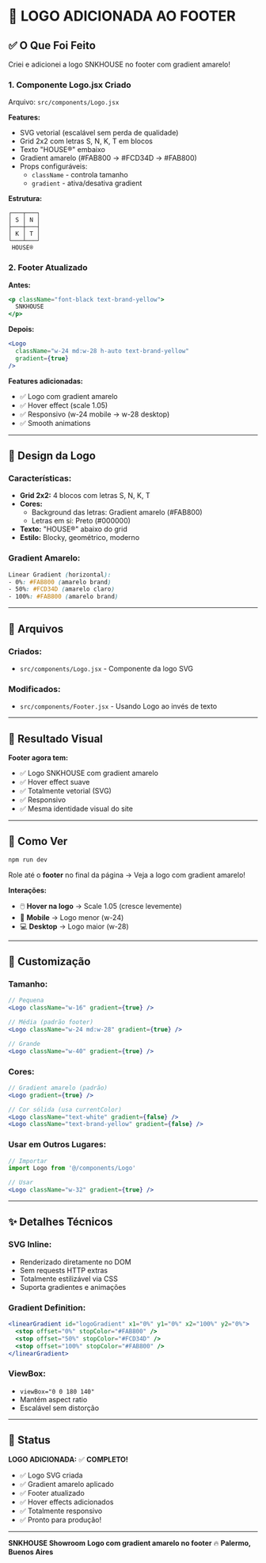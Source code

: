 # 🎨 LOGO ADICIONADA AO FOOTER

## ✅ O Que Foi Feito

Criei e adicionei a logo SNKHOUSE no footer com gradient amarelo!

### 1. **Componente Logo.jsx Criado**

Arquivo: `src/components/Logo.jsx`

**Features:**
- SVG vetorial (escalável sem perda de qualidade)
- Grid 2x2 com letras S, N, K, T em blocos
- Texto "HOUSE®" embaixo
- Gradient amarelo (#FAB800 → #FCD34D → #FAB800)
- Props configuráveis:
  - `className` - controla tamanho
  - `gradient` - ativa/desativa gradient

**Estrutura:**
```
┌───┬───┐
│ S │ N │
├───┼───┤
│ K │ T │
└───┴───┘
 HOUSE®
```

### 2. **Footer Atualizado**

**Antes:**
```jsx
<p className="font-black text-brand-yellow">
  SNKHOUSE
</p>
```

**Depois:**
```jsx
<Logo
  className="w-24 md:w-28 h-auto text-brand-yellow"
  gradient={true}
/>
```

**Features adicionadas:**
- ✅ Logo com gradient amarelo
- ✅ Hover effect (scale 1.05)
- ✅ Responsivo (w-24 mobile → w-28 desktop)
- ✅ Smooth animations

---

## 🎨 Design da Logo

### Características:
- **Grid 2x2:** 4 blocos com letras S, N, K, T
- **Cores:**
  - Background das letras: Gradient amarelo (#FAB800)
  - Letras em si: Preto (#000000)
- **Texto:** "HOUSE®" abaixo do grid
- **Estilo:** Blocky, geométrico, moderno

### Gradient Amarelo:
```css
Linear Gradient (horizontal):
- 0%: #FAB800 (amarelo brand)
- 50%: #FCD34D (amarelo claro)
- 100%: #FAB800 (amarelo brand)
```

---

## 📁 Arquivos

### Criados:
- `src/components/Logo.jsx` - Componente da logo SVG

### Modificados:
- `src/components/Footer.jsx` - Usando Logo ao invés de texto

---

## 🎯 Resultado Visual

**Footer agora tem:**
- ✅ Logo SNKHOUSE com gradient amarelo
- ✅ Hover effect suave
- ✅ Totalmente vetorial (SVG)
- ✅ Responsivo
- ✅ Mesma identidade visual do site

---

## 🚀 Como Ver

```bash
npm run dev
```

Role até o **footer** no final da página → Veja a logo com gradient amarelo!

**Interações:**
- 🖱️ **Hover na logo** → Scale 1.05 (cresce levemente)
- 📱 **Mobile** → Logo menor (w-24)
- 💻 **Desktop** → Logo maior (w-28)

---

## 🔧 Customização

### Tamanho:
```jsx
// Pequena
<Logo className="w-16" gradient={true} />

// Média (padrão footer)
<Logo className="w-24 md:w-28" gradient={true} />

// Grande
<Logo className="w-40" gradient={true} />
```

### Cores:
```jsx
// Gradient amarelo (padrão)
<Logo gradient={true} />

// Cor sólida (usa currentColor)
<Logo className="text-white" gradient={false} />
<Logo className="text-brand-yellow" gradient={false} />
```

### Usar em Outros Lugares:
```jsx
// Importar
import Logo from '@/components/Logo'

// Usar
<Logo className="w-32" gradient={true} />
```

---

## ✨ Detalhes Técnicos

### SVG Inline:
- Renderizado diretamente no DOM
- Sem requests HTTP extras
- Totalmente estilizável via CSS
- Suporta gradientes e animações

### Gradient Definition:
```jsx
<linearGradient id="logoGradient" x1="0%" y1="0%" x2="100%" y2="0%">
  <stop offset="0%" stopColor="#FAB800" />
  <stop offset="50%" stopColor="#FCD34D" />
  <stop offset="100%" stopColor="#FAB800" />
</linearGradient>
```

### ViewBox:
- `viewBox="0 0 180 140"`
- Mantém aspect ratio
- Escalável sem distorção

---

## 🎉 Status

**LOGO ADICIONADA:** ✅ **COMPLETO!**

- ✅ Logo SVG criada
- ✅ Gradient amarelo aplicado
- ✅ Footer atualizado
- ✅ Hover effects adicionados
- ✅ Totalmente responsivo
- ✅ Pronto para produção!

---

**SNKHOUSE Showroom**
**Logo com gradient amarelo no footer** 🔥
**Palermo, Buenos Aires**
